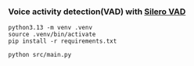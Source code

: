 ### Voice activity detection(VAD) with [Silero VAD](https://github.com/snakers4/silero-vad)

```
python3.13 -m venv .venv
source .venv/bin/activate
pip install -r requirements.txt

python src/main.py
```
